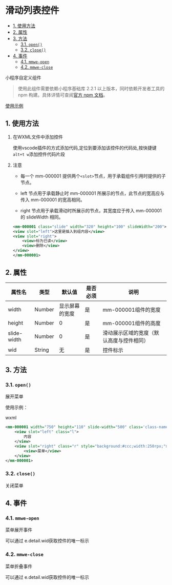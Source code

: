 # 滑动列表控件

<!-- TOC -->

- [1. 使用方法](#1-使用方法)
- [2. 属性](#2-属性)
- [3. 方法](#3-方法)
	- [3.1. `open()`](#31-open)
	- [3.2. `close()`](#32-close)
- [4. 事件](#4-事件)
	- [4.1. `mmwe-open`](#41-mmwe-open)
	- [4.2. `mmwe-close`](#42-mmwe-close)

<!-- /TOC -->

小程序自定义组件

> 使用此组件需要依赖小程序基础库 2.2.1 以上版本，同时依赖开发者工具的 npm 构建。具体详情可查阅[官方 npm 文档](https://developers.weixin.qq.com/miniprogram/dev/devtools/npm.html)。

[使用示例](https://developers.weixin.qq.com/s/HlZlvOmO7g42)

## 1. 使用方法

1. 在WXML文件中添加控件

    使用vscode插件的方式添加代码,定位到要添加该控件的代码处,按快捷键`alt+t w`添加控件代码片段

1. 注意

	- 每一个 mm-000001 提供两个`<slot>`节点，用于承载组件引用时提供的子节点。

	- left 节点用于承载静止时 mm-000001 所展示的节点，此节点的宽高应与传入 mm-000001 的宽高相同。

	- right 节点用于承载滑动时所展示的节点，其宽度应于传入 mm-000001 的 slideWidth 相同。

	``` xml
	<mm-000001 class="slide" width="320" height="100" slideWidth="200">
	<view slot="left">这里是插入到组内容</view>
	<view slot="right">
		<view>标为已读</view>
		<view>删除</view>
	</view>
	</mm-000001>
	```

## 2. 属性

| 属性名 | 类型 | 默认值 | 是否必须 | 说明
|-------|-----|-------|---------|------|
| width | Number | 显示屏幕的宽度 | 是 | mm-000001组件的宽度 |
| height | Number | 0 | 是 | mm-000001组件的高度 |
| slide-width | Number | 0 | 是 | 滑动展示区域的宽度（默认高度与控件相同）|
| wid | String | 无 | 是 | 控件标示|

## 3. 方法

### 3.1. `open()`

展开菜单

使用示例：

wxml

```xml
<mm-000001 width="750" height="110" slide-width="500" class='class-name' wid='widget-001'>
	<view slot="left" class="l">
		内容
	</view>
	<view slot="right" class="r" style="background:#ccc;width:250rpx;">
		<view>菜单</view>
	</view>
</mm-000001>
```

### 3.2. `close()`

关闭菜单

## 4. 事件

### 4.1. `mmwe-open`

菜单展开事件

可以通过 e.detail.wid获取控件的唯一标示

### 4.2. `mmwe-close`

菜单折叠事件

可以通过 e.detail.wid获取控件的唯一标示
